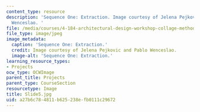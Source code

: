 ```yaml
---
content_type: resource
description: 'Sequence One: Extraction. Image courtesy of Jelena Pejkovic and Pablo
  Wenceslao. '
file: /media/courses/4-184-architectural-design-workshop-collage-method-and-form-spring-2004/a27b6c784811b625238efb0111c29672_Slide5.jpg
file_type: image/jpeg
image_metadata:
  caption: 'Sequence One: Extraction.'
  credit: Image courtesy of Jelena Pejkovic and Pablo Wenceslao.
  image-alt: 'Sequence One: Extraction.'
learning_resource_types:
- Projects
ocw_type: OCWImage
parent_title: Projects
parent_type: CourseSection
resourcetype: Image
title: Slide5.jpg
uid: a27b6c78-4811-b625-238e-fb0111c29672
---
```

